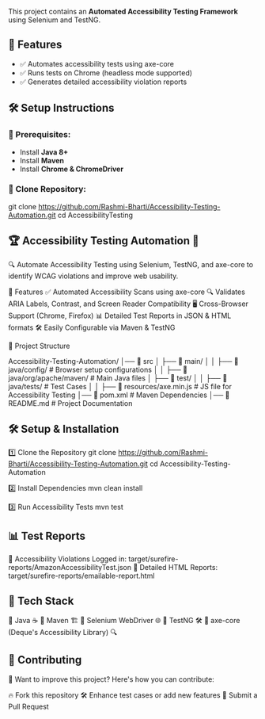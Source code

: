 This project contains an **Automated Accessibility Testing Framework** using Selenium and TestNG.

## 📌 Features
- ✅ Automates accessibility tests using axe-core
- ✅ Runs tests on Chrome (headless mode supported)
- ✅ Generates detailed accessibility violation reports

## 🛠️ Setup Instructions
### 🔹 Prerequisites:
- Install **Java 8+**
- Install **Maven**
- Install **Chrome & ChromeDriver**

### 🔹 Clone Repository:

git clone https://github.com/Rashmi-Bharti/Accessibility-Testing-Automation.git
cd AccessibilityTesting


## 🏆 Accessibility Testing Automation 🚀
🔍 Automate Accessibility Testing using Selenium, TestNG, and axe-core to identify WCAG violations and improve web usability.


🚀 Features
✅ Automated Accessibility Scans using axe-core
🔍 Validates ARIA Labels, Contrast, and Screen Reader Compatibility
🖥 Cross-Browser Support (Chrome, Firefox)
📊 Detailed Test Reports in JSON & HTML formats
🛠 Easily Configurable via Maven & TestNG

📂 Project Structure

Accessibility-Testing-Automation/
│── 📂 src
│   ├── 📂 main/
│   │   ├── 📂 java/config/              # Browser setup configurations
│   │   ├── 📂 java/org/apache/maven/    # Main Java files
│   ├── 📂 test/
│   │   ├── 📂 java/tests/               # Test Cases
│   │   ├── 📂 resources/axe.min.js      # JS file for Accessibility Testing
│── 📜 pom.xml                           # Maven Dependencies
│── 📜 README.md                         # Project Documentation


## 🛠 Setup & Installation

1️⃣ Clone the Repository
git clone https://github.com/Rashmi-Bharti/Accessibility-Testing-Automation.git
cd Accessibility-Testing-Automation

2️⃣ Install Dependencies
mvn clean install

3️⃣ Run Accessibility Tests
mvn test

## 📊 Test Reports

📁 Accessibility Violations Logged in:
target/surefire-reports/AmazonAccessibilityTest.json
📑 Detailed HTML Reports:
target/surefire-reports/emailable-report.html

## 📌 Tech Stack
🔹 Java ☕
🔹 Maven 🏗
🔹 Selenium WebDriver 🌐
🔹 TestNG 🛠
🔹 axe-core (Deque's Accessibility Library) 🔍

## 🤝 Contributing
🚀 Want to improve this project? Here's how you can contribute:

🔥 Fork this repository
🛠 Enhance test cases or add new features
📩 Submit a Pull Request
